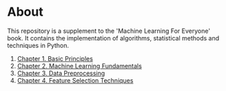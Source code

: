 # About

This repository is a supplement to the 'Machine Learning For Everyone' book. It contains the implementation of algorithms, statistical methods and techniques in Python.

1. [Chapter 1. Basic Principles](https://github.com/5x12/ml4everyone/tree/master/Chapter%201.%20Basic%20Principles)
2. [Chapter 2. Machine Learning Fundamentals](https://github.com/5x12/ml4everyone/tree/master/Chapter%202.%20Machine%20Learning%20Fundamentals)
3. [Chapter 3. Data Preprocessing](https://github.com/5x12/ml4everyone/tree/master/Chapter%203.%20Data%20Preprocessing)
4. [Chapter 4. Feature Selection Techniques](https://github.com/5x12/ml4everyone/tree/master/Chapter%204.%20Feature%20Selection%20Techniques)
